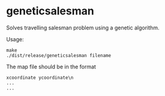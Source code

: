 geneticsalesman
===============

Solves travelling salesman problem using a genetic algorithm.

Usage:

	make
	./dist/release/geneticsalesman filename


The map file should be in the format

	xcoordinate ycoordinate\n
	...
	...
